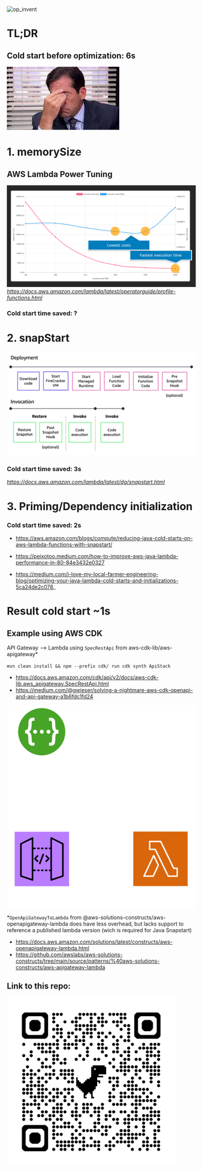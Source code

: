 ![op_invent](img/op-invent-16x10_title.png)

# TL;DR

## Cold start before optimization: 6s

![img_2.png](img/img_2.png)

# 1. memorySize

## AWS Lambda Power Tuning

![img_1.png](img/img_1.png)
_https://docs.aws.amazon.com/lambda/latest/operatorguide/profile-functions.html_

### Cold start time saved: ?

# 2. snapStart

![img.png](img.png)

### Cold start time saved: 3s

_https://docs.aws.amazon.com/lambda/latest/dg/snapstart.html_

# 3. Priming/Dependency initialization

### Cold start time saved: 2s

- https://aws.amazon.com/blogs/compute/reducing-java-cold-starts-on-aws-lambda-functions-with-snapstart/

- https://peixotoo.medium.com/how-to-improve-aws-java-lambda-performance-in-80-84e3432e0327

- https://medium.com/i-love-my-local-farmer-engineering-blog/optimizing-your-java-lambda-cold-starts-and-initializations-5ca24de2c078_

# Result cold start ~1s

## Example using AWS CDK

API Gateway --> Lambda using `SpecRestApi` from aws-cdk-lib/aws-apigateway*

`mvn clean install && npm --prefix cdk/ run cdk synth ApiStack`
- https://docs.aws.amazon.com/cdk/api/v2/docs/aws-cdk-lib.aws_apigateway.SpecRestApi.html
- https://medium.com/@gwieser/solving-a-nightmare-aws-cdk-openapi-and-api-gateway-a1b6fdc1fd24


![spec_rest_api..png](img/spec_rest_api.transparent.png)

*`OpenApiGatewayToLambda` from
@aws-solutions-constructs/aws-openapigateway-lambda does have less overhead, but
lacks support to reference a published lambda version (wich is required for Java
Snapstart)

- https://docs.aws.amazon.com/solutions/latest/constructs/aws-openapigateway-lambda.html
- https://github.com/awslabs/aws-solutions-constructs/tree/main/source/patterns/%40aws-solutions-constructs/aws-apigateway-lambda

## Link to this repo:
![qrcode_github.com.png](img/qrcode_github.com.png)